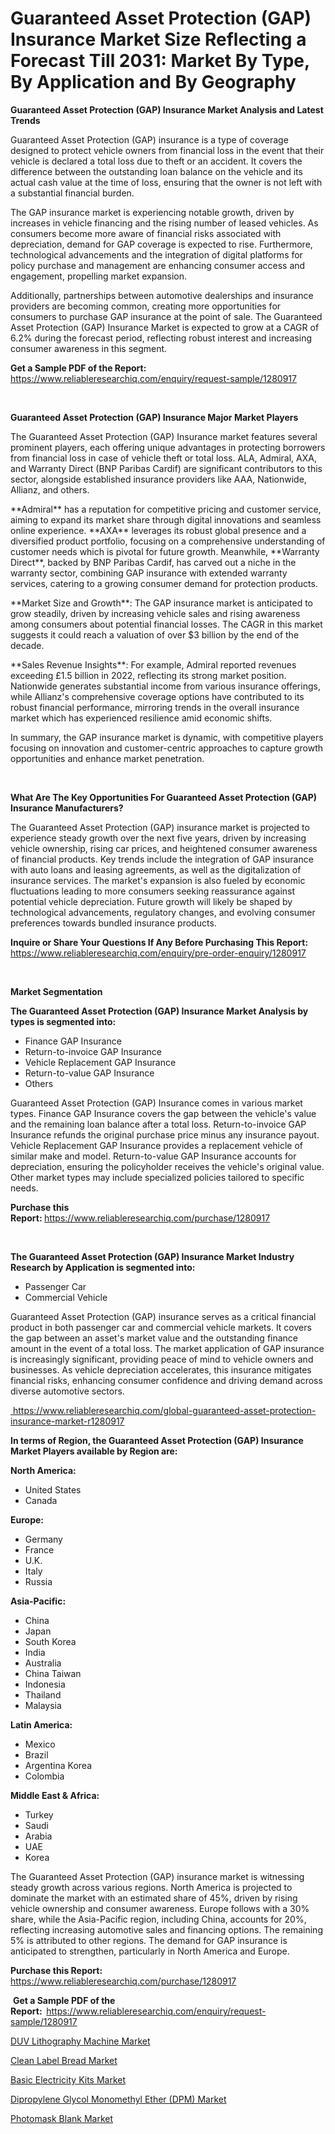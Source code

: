 <p><h1>Guaranteed Asset Protection (GAP) Insurance Market Size Reflecting a Forecast Till 2031: Market By Type, By Application and By Geography</h1></p><p><strong>Guaranteed Asset Protection (GAP) Insurance Market Analysis and Latest Trends</strong></p>
<p><p>Guaranteed Asset Protection (GAP) insurance is a type of coverage designed to protect vehicle owners from financial loss in the event that their vehicle is declared a total loss due to theft or an accident. It covers the difference between the outstanding loan balance on the vehicle and its actual cash value at the time of loss, ensuring that the owner is not left with a substantial financial burden.</p><p>The GAP insurance market is experiencing notable growth, driven by increases in vehicle financing and the rising number of leased vehicles. As consumers become more aware of financial risks associated with depreciation, demand for GAP coverage is expected to rise. Furthermore, technological advancements and the integration of digital platforms for policy purchase and management are enhancing consumer access and engagement, propelling market expansion.</p><p>Additionally, partnerships between automotive dealerships and insurance providers are becoming common, creating more opportunities for consumers to purchase GAP insurance at the point of sale. The Guaranteed Asset Protection (GAP) Insurance Market is expected to grow at a CAGR of 6.2% during the forecast period, reflecting robust interest and increasing consumer awareness in this segment.</p></p>
<p><strong>Get a Sample PDF of the Report:&nbsp;</strong> <a href="https://www.reliableresearchiq.com/enquiry/request-sample/1280917?utm_campaign=100&utm_medium=2&utm_source=Github&utm_content=ia&utm_term=30092024&utm_id=guaranteed-asset-protection-gap-insurance">https://www.reliableresearchiq.com/enquiry/request-sample/1280917</a></p>
<p>&nbsp;</p>
<p><strong>Guaranteed Asset Protection (GAP) Insurance Major Market Players</strong></p>
<p><p>The Guaranteed Asset Protection (GAP) Insurance market features several prominent players, each offering unique advantages in protecting borrowers from financial loss in case of vehicle theft or total loss. ALA, Admiral, AXA, and Warranty Direct (BNP Paribas Cardif) are significant contributors to this sector, alongside established insurance providers like AAA, Nationwide, Allianz, and others.</p><p>**Admiral** has a reputation for competitive pricing and customer service, aiming to expand its market share through digital innovations and seamless online experience. **AXA** leverages its robust global presence and a diversified product portfolio, focusing on a comprehensive understanding of customer needs which is pivotal for future growth. Meanwhile, **Warranty Direct**, backed by BNP Paribas Cardif, has carved out a niche in the warranty sector, combining GAP insurance with extended warranty services, catering to a growing consumer demand for protection products.</p><p>**Market Size and Growth**: The GAP insurance market is anticipated to grow steadily, driven by increasing vehicle sales and rising awareness among consumers about potential financial losses. The CAGR in this market suggests it could reach a valuation of over $3 billion by the end of the decade. </p><p>**Sales Revenue Insights**: For example, Admiral reported revenues exceeding £1.5 billion in 2022, reflecting its strong market position. Nationwide generates substantial income from various insurance offerings, while Allianz's comprehensive coverage options have contributed to its robust financial performance, mirroring trends in the overall insurance market which has experienced resilience amid economic shifts.</p><p>In summary, the GAP insurance market is dynamic, with competitive players focusing on innovation and customer-centric approaches to capture growth opportunities and enhance market penetration.</p></p>
<p>&nbsp;</p>
<p><strong>What Are The Key Opportunities For Guaranteed Asset Protection (GAP) Insurance Manufacturers?</strong></p>
<p><p>The Guaranteed Asset Protection (GAP) insurance market is projected to experience steady growth over the next five years, driven by increasing vehicle ownership, rising car prices, and heightened consumer awareness of financial products. Key trends include the integration of GAP insurance with auto loans and leasing agreements, as well as the digitalization of insurance services. The market's expansion is also fueled by economic fluctuations leading to more consumers seeking reassurance against potential vehicle depreciation. Future growth will likely be shaped by technological advancements, regulatory changes, and evolving consumer preferences towards bundled insurance products.</p></p>
<p><strong>Inquire or Share Your Questions If Any Before Purchasing This Report:</strong> <a href="https://www.reliableresearchiq.com/enquiry/pre-order-enquiry/1280917?utm_campaign=100&utm_medium=2&utm_source=Github&utm_content=ia&utm_term=30092024&utm_id=guaranteed-asset-protection-gap-insurance">https://www.reliableresearchiq.com/enquiry/pre-order-enquiry/1280917</a></p>
<p>&nbsp;</p>
<p><strong>Market Segmentation</strong></p>
<p><strong>The Guaranteed Asset Protection (GAP) Insurance Market Analysis by types is segmented into:</strong></p>
<p><ul><li>Finance GAP Insurance</li><li>Return-to-invoice GAP Insurance</li><li>Vehicle Replacement GAP Insurance</li><li>Return-to-value GAP Insurance</li><li>Others</li></ul></p>
<p><p>Guaranteed Asset Protection (GAP) Insurance comes in various market types. Finance GAP Insurance covers the gap between the vehicle's value and the remaining loan balance after a total loss. Return-to-invoice GAP Insurance refunds the original purchase price minus any insurance payout. Vehicle Replacement GAP Insurance provides a replacement vehicle of similar make and model. Return-to-value GAP Insurance accounts for depreciation, ensuring the policyholder receives the vehicle's original value. Other market types may include specialized policies tailored to specific needs.</p></p>
<p><strong>Purchase this Report:&nbsp;</strong><a href="https://www.reliableresearchiq.com/purchase/1280917?utm_campaign=100&utm_medium=2&utm_source=Github&utm_content=ia&utm_term=30092024&utm_id=guaranteed-asset-protection-gap-insurance">https://www.reliableresearchiq.com/purchase/1280917</a></p>
<p>&nbsp;</p>
<p><strong>The Guaranteed Asset Protection (GAP) Insurance Market Industry Research by Application is segmented into:</strong></p>
<p><ul><li>Passenger Car</li><li>Commercial Vehicle</li></ul></p>
<p><p>Guaranteed Asset Protection (GAP) insurance serves as a critical financial product in both passenger car and commercial vehicle markets. It covers the gap between an asset's market value and the outstanding finance amount in the event of a total loss. The market application of GAP insurance is increasingly significant, providing peace of mind to vehicle owners and businesses. As vehicle depreciation accelerates, this insurance mitigates financial risks, enhancing consumer confidence and driving demand across diverse automotive sectors.</p></p>
<p><a href="https://www.reliableresearchiq.com/global-guaranteed-asset-protection-insurance-market-r1280917?utm_campaign=100&utm_medium=2&utm_source=Github&utm_content=ia&utm_term=30092024&utm_id=guaranteed-asset-protection-gap-insurance">&nbsp;https://www.reliableresearchiq.com/global-guaranteed-asset-protection-insurance-market-r1280917</a></p>
<p><strong>In terms of Region, the Guaranteed Asset Protection (GAP) Insurance Market Players available by Region are:</strong></p>
<p>
    <p> <strong> North America: </strong>
        <ul>
            <li>United States</li>
            <li>Canada</li>
        </ul>
        </p> 
    <p> <strong> Europe: </strong>
        <ul>
            <li>Germany</li>
            <li>France</li>
            <li>U.K.</li>
            <li>Italy</li>
            <li>Russia</li>
        </ul>
        </p> 
    <p> <strong> Asia-Pacific: </strong>
        <ul>
            <li>China</li>
            <li>Japan</li>
            <li>South Korea</li>
            <li>India</li>
            <li>Australia</li>
            <li>China Taiwan</li>
            <li>Indonesia</li>
            <li>Thailand</li>
            <li>Malaysia</li>
        </ul>
        </p> 
    <p> <strong> Latin America: </strong>
        <ul>
            <li>Mexico</li>
            <li>Brazil</li>
            <li>Argentina Korea</li>
            <li>Colombia</li>
        </ul>
        </p> 
    <p> <strong> Middle East & Africa: </strong>
        <ul>
            <li>Turkey</li>
            <li>Saudi</li>
            <li>Arabia</li>
            <li>UAE</li>
            <li>Korea</li>
        </ul>
    </p>
    </p>
<p><p>The Guaranteed Asset Protection (GAP) insurance market is witnessing steady growth across various regions. North America is projected to dominate the market with an estimated share of 45%, driven by rising vehicle ownership and consumer awareness. Europe follows with a 30% share, while the Asia-Pacific region, including China, accounts for 20%, reflecting increasing automotive sales and financing options. The remaining 5% is attributed to other regions. The demand for GAP insurance is anticipated to strengthen, particularly in North America and Europe.</p></p>
<p><strong>Purchase this Report: </strong><a href="https://www.reliableresearchiq.com/purchase/1280917?utm_campaign=100&utm_medium=2&utm_source=Github&utm_content=ia&utm_term=30092024&utm_id=guaranteed-asset-protection-gap-insurance">https://www.reliableresearchiq.com/purchase/1280917</a></p>
<p>&nbsp;<strong>Get a Sample PDF of the Report:&nbsp;&nbsp;</strong><a href="https://www.reliableresearchiq.com/enquiry/request-sample/1280917?utm_campaign=100&utm_medium=2&utm_source=Github&utm_content=ia&utm_term=30092024&utm_id=guaranteed-asset-protection-gap-insurance">https://www.reliableresearchiq.com/enquiry/request-sample/1280917</a></p>
<p><strong></strong></p>
<p><p><a href="https://issuu.com/reportprime-2/docs/duv-lithography-machine-market-size_db7c587c1dfb4b?utm_campaign=100&utm_medium=2&utm_source=Github&utm_content=ia&utm_term=30092024&utm_id=guaranteed-asset-protection-gap-insurance">DUV Lithography Machine Market</a></p><p><a href="https://www.linkedin.com/pulse/future-ready-strategic-insights-global-clean-label-bread-market-kiwzc?utm_campaign=100&utm_medium=2&utm_source=Github&utm_content=ia&utm_term=30092024&utm_id=guaranteed-asset-protection-gap-insurance">Clean Label Bread Market</a></p><p><a href="https://www.linkedin.com/pulse/global-basic-electricity-kits-market-size-trends-analysis-a6nle?utm_campaign=100&utm_medium=2&utm_source=Github&utm_content=ia&utm_term=30092024&utm_id=guaranteed-asset-protection-gap-insurance">Basic Electricity Kits Market</a></p><p><a href="https://github.com/allegrayx16ca/Market-Research-Report-List-1/blob/main/dipropylene-glycol-monomethyl-ether-dpm-market.md?utm_campaign=100&utm_medium=2&utm_source=Github&utm_content=ia&utm_term=30092024&utm_id=guaranteed-asset-protection-gap-insurance">Dipropylene Glycol Monomethyl Ether (DPM) Market</a></p><p><a href="https://issuu.com/reportprime-2/docs/photomask-blank-market-size-2030.pp_6986385d9b6464?utm_campaign=100&utm_medium=2&utm_source=Github&utm_content=ia&utm_term=30092024&utm_id=guaranteed-asset-protection-gap-insurance">Photomask Blank Market</a></p></p>
